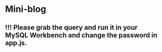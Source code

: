 # Mini-blog

## !!! Please grab the query and run it in your MySQL Workbench and change the password in app.js.
